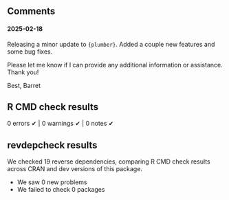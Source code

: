 ## Comments

#### 2025-02-18

Releasing a minor update to `{plumber}`. Added a couple new features and some bug fixes.

Please let me know if I can provide any additional information or assistance. Thank you!

Best,
Barret

## R CMD check results

0 errors ✔ | 0 warnings ✔ | 0 notes ✔

## revdepcheck results

We checked 19 reverse dependencies, comparing R CMD check results across CRAN and dev versions of this package.

 * We saw 0 new problems
 * We failed to check 0 packages
